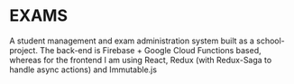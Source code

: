 # EXAMS
A student management and exam administration system built as a school-project. The back-end is Firebase + Google Cloud Functions based, whereas for the frontend I am using React, Redux (with Redux-Saga to handle async actions) and Immutable.js